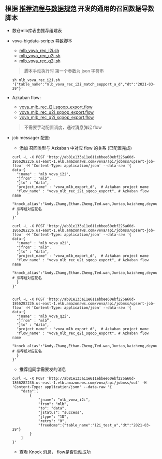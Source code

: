 ## 根据 [推荐流程与数据规范](https://confluence.gitvv.com/pages/viewpage.action?pageId=6124673) 开发的通用的召回数据导数脚本

- 数仓mlb库表由推荐组建表

- vova-bigdata-scripts 导数脚本

  - [mlb_vova_rec_i2i.sh](https://g.gitvv.com/bigdata/vova-bigdata-scripts/src/branch/master/vova/mlb/sqoop_export_common/mlb_vova_rec_i2i.sh)
  - [mlb_vova_rec_u2i.sh](https://g.gitvv.com/bigdata/vova-bigdata-scripts/src/branch/master/vova/mlb/sqoop_export_common/mlb_vova_rec_u2i.sh)
  - [mlb_vova_rec_q2i.sh](https://g.gitvv.com/bigdata/vova-bigdata-scripts/src/branch/master/vova/mlb/sqoop_export_common/mlb_vova_rec_q2i.sh)

  > 脚本手动执行时 第一个参数为 json 字符串

  ```shell
  sh mlb_vova_rec_i2i.sh '{"table_name":"mlb_vova_rec_i2i_match_support_a_d","dt":"2021-03-29"}'
  ```

- Azkaban flow:

  - [vova_mlb_rec_i2i_sqoop_export.flow](https://g.gitvv.com/bigdata/vova-bigdata-scripts/src/branch/master/vova/azkaban/mlb_export_d/vova_mlb_rec_i2i_sqoop_export.flow)
  - [vova_mlb_rec_u2i_sqoop_export.flow](https://g.gitvv.com/bigdata/vova-bigdata-scripts/src/branch/master/vova/azkaban/mlb_export_d/vova_mlb_rec_u2i_sqoop_export.flow)
  - [vova_mlb_rec_q2i_sqoop_export.flow](https://g.gitvv.com/bigdata/vova-bigdata-scripts/src/branch/master/vova/azkaban/mlb_export_d/vova_mlb_rec_q2i_sqoop_export.flow)

  > 不需要手动配置调度，通过消息弹起 flow

- job messager 配置:
  - 添加 召回类型与 Azkaban 中对应 flow 的关系 (已配置完成)

  ```shell
  curl -L -X POST 'http://ab81e133a11e611ebbee60ebf226a60d-1866282236.us-east-1.elb.amazonaws.com/vova/api/jobmss/upsert-job-flow' -H 'Content-Type: application/json' --data-raw '{
  data:{
    "jname" : "mlb_vova_i2i",
    "jfrom" : "mlb",
    "jto" : "data",
    "project_name" : "vova_mlb_export_d",  # Azkaban project name
    "flow_name" : "vova_mlb_rec_i2i_sqoop_export", # Azkaban flow name
    "knock_alias":"Andy.Zhang,Ethan.Zheng,Ted.wan,Juntao,kaicheng,deyou.shu,ruigong,Chuiyang,Ruohai" # 推荐组对应花名
    }
  }'
  
  curl -L -X POST 'http://ab81e133a11e611ebbee60ebf226a60d-1866282236.us-east-1.elb.amazonaws.com/vova/api/jobmss/upsert-job-flow' -H 'Content-Type: application/json' --data-raw '{
  data:{
    "jname" : "mlb_vova_u2i",
    "jfrom" : "mlb",
    "jto" : "data",
    "project_name" : "vova_mlb_export_d",  # Azkaban project name
    "flow_name" : "vova_mlb_rec_u2i_sqoop_export", # Azkaban flow name
    "knock_alias":"Andy.Zhang,Ethan.Zheng,Ted.wan,Juntao,kaicheng,deyou.shu,ruigong,Chuiyang,Ruohai" # 推荐组对应花名
    }
  }'
  
  
  curl -L -X POST 'http://ab81e133a11e611ebbee60ebf226a60d-1866282236.us-east-1.elb.amazonaws.com/vova/api/jobmss/upsert-job-flow' -H 'Content-Type: application/json' --data-raw '{
  data:{
    "jname" : "mlb_vova_q2i",
    "jfrom" : "mlb",
    "jto" : "data",
    "project_name" : "vova_mlb_export_d",  # Azkaban project name
    "flow_name" : "vova_mlb_rec_q2i_sqoop_export", # Azkaban flow name
    "knock_alias":"Andy.Zhang,Ethan.Zheng,Ted.wan,Juntao,kaicheng,deyou.shu,ruigong,Chuiyang,Ruohai" # 推荐组对应花名
    }
  }'
  ```

  - 推荐组同学需要发的消息

  ```shell
  curl -L -X POST 'http://ab81e133a11e611ebbee60ebf226a60d-1866282236.us-east-1.elb.amazonaws.com/vova/api/jobmss/out' -H 'Content-Type: application/json' --data-raw '{
      "data":[
          { 
              "jname": "mlb_vova_i2i",
              "from": "mlb",
              "to": "data",
              "jstatus": "success",
              "jtype": "1D",
              "retry": "0",
              "freedoms":{"table_name":"i2i_test_a","dt":"2021-03-29"}
          }
      ]
  }'
  ```

  - 查看 Knock 消息， flow是否启动成功










